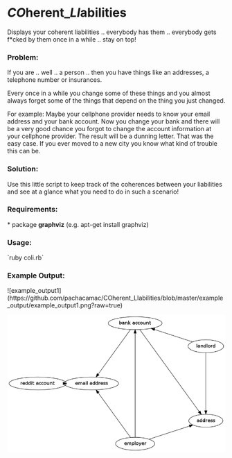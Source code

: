 <h1><i>CO</i>herent_<i>LI</i>abilities</h1>
Displays your coherent liabilities .. everybody has them .. everybody gets f*cked by them once in a while .. stay on top!

<h3>Problem:</h3>
If you are .. well .. a person .. then you have things like an addresses, a telephone number or insurances.

Every once in a while you change some of these things and you almost always forget some of the things that depend on the thing you just changed.

For example: Maybe your cellphone provider needs to know your email address and your bank account. Now you change your bank and there will be a very good chance you forgot to change the account information at your cellphone provider. The result will be a dunning letter. That was the easy case. If you ever moved to a new city you know what kind of trouble this can be.

<h3>Solution:</h3>

Use this little script to keep track of the coherences between your liabilities and see at a glance what you need to do in such a scenario!

<h3>Requirements:</h3>
* package <b>graphviz</b> (e.g. apt-get install graphviz)

<h3>Usage:</h3>
`ruby coli.rb`

<h3>Example Output:</h3>
![example_output1](https://github.com/pachacamac/COherent_LIabilities/blob/master/example_output/example_output1.png?raw=true)



![example_output2](https://github.com/pachacamac/COherent_LIabilities/blob/master/example_output/example_output2.png?raw=true)
